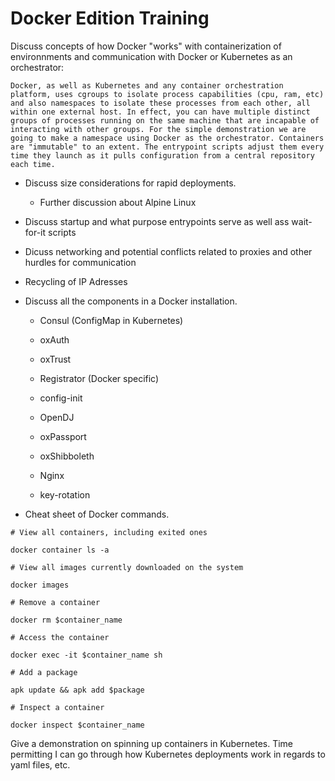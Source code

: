
# Docker Edition Training

Discuss concepts of how Docker "works" with containerization of environnments and communication with Docker or Kubernetes as an orchestrator:

    Docker, as well as Kubernetes and any container orchestration platform, uses cgroups to isolate process capabilities (cpu, ram, etc) and also namespaces to isolate these processes from each other, all within one external host. In effect, you can have multiple distinct groups of processes running on the same machine that are incapable of interacting with other groups. For the simple demonstration we are going to make a namespace using Docker as the orchestrator. Containers are "immutable" to an extent. The entrypoint scripts adjust them every time they launch as it pulls configuration from a central repository each time.

- Discuss size considerations for rapid deployments.

    - Further discussion about Alpine Linux

- Discuss startup and what purpose entrypoints serve as well ass wait-for-it scripts

- Dicuss networking and potential conflicts related to proxies and other hurdles for communication

- Recycling of IP Adresses

- Discuss all the components in a Docker installation.

    - Consul (ConfigMap in Kubernetes)
    
    - oxAuth

    - oxTrust

    - Registrator (Docker specific)

    - config-init

    - OpenDJ

    - oxPassport

    - oxShibboleth

    - Nginx

    - key-rotation

- Cheat sheet of Docker commands.

```
# View all containers, including exited ones

docker container ls -a

# View all images currently downloaded on the system

docker images

# Remove a container

docker rm $container_name

# Access the container

docker exec -it $container_name sh

# Add a package

apk update && apk add $package

# Inspect a container

docker inspect $container_name

```

Give a demonstration on spinning up containers in Kubernetes. Time permitting I can go through how Kubernetes deployments work in regards to yaml files, etc.
